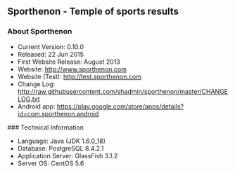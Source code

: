## Sporthenon - Temple of sports results
### About Sporthenon
<ul>
<li>Current Version: 0.10.0</li>
<li>Released: 22 Jun 2015</li>
<li>First Website Release: August 2013</li>
<li>Website: <a href="http://www.sporthenon.com/">http://www.sporthenon.com</a></li>
<li>Website (Test): <a href="http://test.sporthenon.com">http://test.sporthenon.com</a></li>
<li>Change Log: <a href="http://raw.githubusercontent.com/shadmin/sporthenon/master/CHANGELOG.txt">http://raw.githubusercontent.com/shadmin/sporthenon/master/CHANGELOG.txt</a></li>
<li>Android app: <a href="https://play.google.com/store/apps/details?id=com.sporthenon.android">https://play.google.com/store/apps/details?id=com.sporthenon.android</a></li>
</ul>
### Technical Information
<ul>
<li>Language: Java (JDK 1.6.0_18)</li>
<li>Database: PostgreSQL 8.4.2.1</li>
<li>Application Server: GlassFish 3.1.2</li>
<li>Server OS: CentOS 5.6</li>
</ul>

